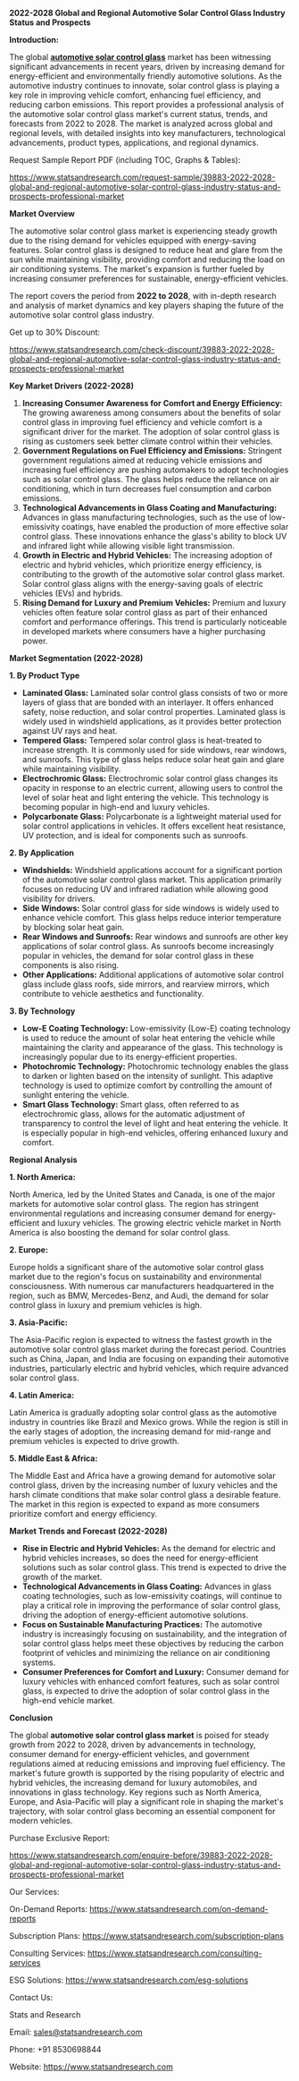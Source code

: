 ﻿**2022-2028 Global and Regional Automotive Solar Control Glass Industry Status and Prospects**

**Introduction:**

The global [**automotive solar control glass**](https://www.statsandresearch.com/report/39883-2022-2028-global-and-regional-automotive-solar-control-glass-industry-status-and-prospects-professional-market) market has been witnessing significant advancements in recent years, driven by increasing demand for energy-efficient and environmentally friendly automotive solutions. As the automotive industry continues to innovate, solar control glass is playing a key role in improving vehicle comfort, enhancing fuel efficiency, and reducing carbon emissions. This report provides a professional analysis of the automotive solar control glass market's current status, trends, and forecasts from 2022 to 2028. The market is analyzed across global and regional levels, with detailed insights into key manufacturers, technological advancements, product types, applications, and regional dynamics.

Request Sample Report PDF (including TOC, Graphs & Tables):

<https://www.statsandresearch.com/request-sample/39883-2022-2028-global-and-regional-automotive-solar-control-glass-industry-status-and-prospects-professional-market>

**Market Overview**

The automotive solar control glass market is experiencing steady growth due to the rising demand for vehicles equipped with energy-saving features. Solar control glass is designed to reduce heat and glare from the sun while maintaining visibility, providing comfort and reducing the load on air conditioning systems. The market's expansion is further fueled by increasing consumer preferences for sustainable, energy-efficient vehicles.

The report covers the period from **2022 to 2028**, with in-depth research and analysis of market dynamics and key players shaping the future of the automotive solar control glass industry.

Get up to 30% Discount:

<https://www.statsandresearch.com/check-discount/39883-2022-2028-global-and-regional-automotive-solar-control-glass-industry-status-and-prospects-professional-market>

**Key Market Drivers (2022-2028)**

1. **Increasing Consumer Awareness for Comfort and Energy Efficiency:**
   The growing awareness among consumers about the benefits of solar control glass in improving fuel efficiency and vehicle comfort is a significant driver for the market. The adoption of solar control glass is rising as customers seek better climate control within their vehicles.
1. **Government Regulations on Fuel Efficiency and Emissions:**
   Stringent government regulations aimed at reducing vehicle emissions and increasing fuel efficiency are pushing automakers to adopt technologies such as solar control glass. The glass helps reduce the reliance on air conditioning, which in turn decreases fuel consumption and carbon emissions.
1. **Technological Advancements in Glass Coating and Manufacturing:**
   Advances in glass manufacturing technologies, such as the use of low-emissivity coatings, have enabled the production of more effective solar control glass. These innovations enhance the glass's ability to block UV and infrared light while allowing visible light transmission.
1. **Growth in Electric and Hybrid Vehicles:**
   The increasing adoption of electric and hybrid vehicles, which prioritize energy efficiency, is contributing to the growth of the automotive solar control glass market. Solar control glass aligns with the energy-saving goals of electric vehicles (EVs) and hybrids.
1. **Rising Demand for Luxury and Premium Vehicles:**
   Premium and luxury vehicles often feature solar control glass as part of their enhanced comfort and performance offerings. This trend is particularly noticeable in developed markets where consumers have a higher purchasing power.

**Market Segmentation (2022-2028)**

**1. By Product Type**

- **Laminated Glass:**
  Laminated solar control glass consists of two or more layers of glass that are bonded with an interlayer. It offers enhanced safety, noise reduction, and solar control properties. Laminated glass is widely used in windshield applications, as it provides better protection against UV rays and heat.
- **Tempered Glass:**
  Tempered solar control glass is heat-treated to increase strength. It is commonly used for side windows, rear windows, and sunroofs. This type of glass helps reduce solar heat gain and glare while maintaining visibility.
- **Electrochromic Glass:**
  Electrochromic solar control glass changes its opacity in response to an electric current, allowing users to control the level of solar heat and light entering the vehicle. This technology is becoming popular in high-end and luxury vehicles.
- **Polycarbonate Glass:**
  Polycarbonate is a lightweight material used for solar control applications in vehicles. It offers excellent heat resistance, UV protection, and is ideal for components such as sunroofs.

**2. By Application**

- **Windshields:**
  Windshield applications account for a significant portion of the automotive solar control glass market. This application primarily focuses on reducing UV and infrared radiation while allowing good visibility for drivers.
- **Side Windows:**
  Solar control glass for side windows is widely used to enhance vehicle comfort. This glass helps reduce interior temperature by blocking solar heat gain.
- **Rear Windows and Sunroofs:**
  Rear windows and sunroofs are other key applications of solar control glass. As sunroofs become increasingly popular in vehicles, the demand for solar control glass in these components is also rising.
- **Other Applications:**
  Additional applications of automotive solar control glass include glass roofs, side mirrors, and rearview mirrors, which contribute to vehicle aesthetics and functionality.

**3. By Technology**

- **Low-E Coating Technology:**
  Low-emissivity (Low-E) coating technology is used to reduce the amount of solar heat entering the vehicle while maintaining the clarity and appearance of the glass. This technology is increasingly popular due to its energy-efficient properties.
- **Photochromic Technology:**
  Photochromic technology enables the glass to darken or lighten based on the intensity of sunlight. This adaptive technology is used to optimize comfort by controlling the amount of sunlight entering the vehicle.
- **Smart Glass Technology:**
  Smart glass, often referred to as electrochromic glass, allows for the automatic adjustment of transparency to control the level of light and heat entering the vehicle. It is especially popular in high-end vehicles, offering enhanced luxury and comfort.

**Regional Analysis**

**1. North America:**

North America, led by the United States and Canada, is one of the major markets for automotive solar control glass. The region has stringent environmental regulations and increasing consumer demand for energy-efficient and luxury vehicles. The growing electric vehicle market in North America is also boosting the demand for solar control glass.

**2. Europe:**

Europe holds a significant share of the automotive solar control glass market due to the region's focus on sustainability and environmental consciousness. With numerous car manufacturers headquartered in the region, such as BMW, Mercedes-Benz, and Audi, the demand for solar control glass in luxury and premium vehicles is high.

**3. Asia-Pacific:**

The Asia-Pacific region is expected to witness the fastest growth in the automotive solar control glass market during the forecast period. Countries such as China, Japan, and India are focusing on expanding their automotive industries, particularly electric and hybrid vehicles, which require advanced solar control glass.

**4. Latin America:**

Latin America is gradually adopting solar control glass as the automotive industry in countries like Brazil and Mexico grows. While the region is still in the early stages of adoption, the increasing demand for mid-range and premium vehicles is expected to drive growth.

**5. Middle East & Africa:**

The Middle East and Africa have a growing demand for automotive solar control glass, driven by the increasing number of luxury vehicles and the harsh climate conditions that make solar control glass a desirable feature. The market in this region is expected to expand as more consumers prioritize comfort and energy efficiency.

**Market Trends and Forecast (2022-2028)**

- **Rise in Electric and Hybrid Vehicles:**
  As the demand for electric and hybrid vehicles increases, so does the need for energy-efficient solutions such as solar control glass. This trend is expected to drive the growth of the market.
- **Technological Advancements in Glass Coating:**
  Advances in glass coating technologies, such as low-emissivity coatings, will continue to play a critical role in improving the performance of solar control glass, driving the adoption of energy-efficient automotive solutions.
- **Focus on Sustainable Manufacturing Practices:**
  The automotive industry is increasingly focusing on sustainability, and the integration of solar control glass helps meet these objectives by reducing the carbon footprint of vehicles and minimizing the reliance on air conditioning systems.
- **Consumer Preferences for Comfort and Luxury:**
  Consumer demand for luxury vehicles with enhanced comfort features, such as solar control glass, is expected to drive the adoption of solar control glass in the high-end vehicle market.

**Conclusion**

The global **automotive solar control glass market** is poised for steady growth from 2022 to 2028, driven by advancements in technology, consumer demand for energy-efficient vehicles, and government regulations aimed at reducing emissions and improving fuel efficiency. The market's future growth is supported by the rising popularity of electric and hybrid vehicles, the increasing demand for luxury automobiles, and innovations in glass technology. Key regions such as North America, Europe, and Asia-Pacific will play a significant role in shaping the market's trajectory, with solar control glass becoming an essential component for modern vehicles.

Purchase Exclusive Report:

<https://www.statsandresearch.com/enquire-before/39883-2022-2028-global-and-regional-automotive-solar-control-glass-industry-status-and-prospects-professional-market>


Our Services:

On-Demand Reports: <https://www.statsandresearch.com/on-demand-reports>

Subscription Plans: <https://www.statsandresearch.com/subscription-plans>

Consulting Services: <https://www.statsandresearch.com/consulting-services>

ESG Solutions: <https://www.statsandresearch.com/esg-solutions>

Contact Us:

Stats and Research

Email: <sales@statsandresearch.com>

Phone: +91 8530698844

Website: <https://www.statsandresearch.com>








